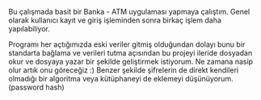 Bu çalışmada basit bir Banka - ATM uygulaması yapmaya çalıştım. Genel olarak kullanıcı kayıt ve giriş işleminden sonra birkaç işlem daha yapılabiliyor. 

Programı her açtığımızda eski veriler gitmiş olduğundan dolayı bunu bir standarta bağlama ve verileri tutma açısından bu projeyi ileride dosyadan okur ve dosyaya yazar bir şekilde geliştirmek istiyorum. Ne zamana nasip olur artık onu göreceğiz :) Benzer şekilde şifrelerin de direkt kendileri olmadığı bir algoritma veya kütüphaneyi de eklemeyi düşünüyorum. (password hash)